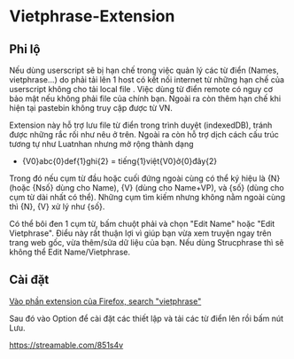 # Vietphrase-Extension

## Phi lộ

Nếu dùng userscript sẽ bị hạn chế trong việc quản lý các từ điển (Names, vietphrase...) do phải tải lên 1 host có kết nối internet từ những hạn chế của userscript không cho tải local file . Việc dùng từ điển remote có nguy cơ bảo mật nếu không phải file của chính bạn. Ngoài ra còn thêm hạn chế khi hiện tại pastebin không truy cập được từ VN.

Extension này hỗ trợ lưu file từ điển trong trình duyệt (indexedDB), tránh được những rắc rối như nêu ở trên. Ngoài ra còn hỗ trợ dịch cách cấu trúc tương tự như Luatnhan nhưng mở rộng thành dạng 
- {V0}abc{0}def{1}ghi{2} = tiếng{1}việt{V0}ở{0}đây{2}

Trong đó nếu cụm từ đầu hoặc cuối đứng ngoài cùng có thể ký hiệu là {N} (hoặc {Nsố} dùng cho Name), {V} (dùng cho Name+VP), và {số} (dùng cho cụm từ dài nhất có thể). Những cụm tìm  kiếm nhưng không nằm ngoài cùng thì {N}, {V} xử lý như {số}.

Có thể bôi đen 1 cụm từ, bấm chuột phải và chọn "Edit Name" hoặc "Edit Vietphrase". Điểu này rất thuận lợi vì giúp bạn vừa xem truyện ngay trên trang web gốc, vừa thêm/sửa dữ liệu của bạn. Nếu dùng Strucphrase thì sẽ không thể Edit Name/Vietphrase.

## Cài đặt

[Vào phần extension của Firefox, search "vietphrase"](https://addons.mozilla.org/en-US/firefox/addon/vietphrase-extension)

Sau đó vào Option để cài đặt các thiết lập và tải các từ điển lên rồi bấm nút Lưu.

https://streamable.com/851s4v
